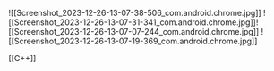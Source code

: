![[Screenshot_2023-12-26-13-07-38-506_com.android.chrome.jpg]]
![[Screenshot_2023-12-26-13-07-31-341_com.android.chrome.jpg]]![[Screenshot_2023-12-26-13-07-07-244_com.android.chrome.jpg]]
![[Screenshot_2023-12-26-13-07-19-369_com.android.chrome.jpg]]

[[C++]]